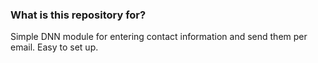 ### What is this repository for? ###

Simple DNN module for entering contact information and send them per email. Easy to set up. 

